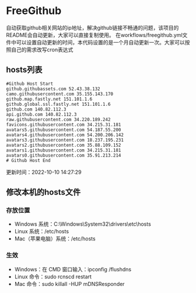# FreeGithub
自动获取github相关网站的ip地址，解决github链接不畅通的问题，该项目的README会自动更新，大家可以直接复制使用。
在workflows/freegithub.yml文件中可以设置自动更新的时间，本代码设置的是一个月自动更新一次。大家可以按照自己的需求改写cron表达式

## hosts列表
```base
#Github Host Start
github.githubassets.com 52.43.38.132
camo.githubusercontent.com 35.155.143.170
github.map.fastly.net 151.101.1.6
github.global.ssl.fastly.net 151.101.1.6
github.com 140.82.112.3
api.github.com 140.82.112.3
raw.githubusercontent.com 34.220.189.242
favicons.githubusercontent.com 34.215.31.181
avatars5.githubusercontent.com 54.187.55.200
avatars4.githubusercontent.com 54.200.206.142
avatars3.githubusercontent.com 18.237.195.231
avatars2.githubusercontent.com 35.88.109.152
avatars1.githubusercontent.com 34.215.31.181
avatars0.githubusercontent.com 35.91.213.214
# Github Host End
```

更新时间：2022-10-10 14:27:29

## 修改本机的hosts文件
### 存放位置
* Windows 系统：C:\Windows\System32\drivers\etc\hosts
* Linux 系统：/etc/hosts
* Mac（苹果电脑）系统：/etc/hosts

### 生效
* Windows：在 CMD 窗口输入：ipconfig /flushdns
* Linux 命令：sudo rcnscd restart
* Mac 命令：sudo killall -HUP mDNSResponder